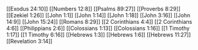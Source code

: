 [[Exodus 24:10]]
[[Numbers 12:8]]
[[Psalms 89:27]]
[[Proverbs 8:29]]
[[Ezekiel 1:26]]
[[John 1:1]]
[[John 1:14]]
[[John 1:18]]
[[John 3:16]]
[[John 14:9]]
[[John 15:24]]
[[Romans 8:29]]
[[2 Corinthians 4:4]]
[[2 Corinthians 4:6]]
[[Philippians 2:6]]
[[Colossians 1:13]]
[[Colossians 1:16]]
[[1 Timothy 1:17]]
[[1 Timothy 6:16]]
[[Hebrews 1:3]]
[[Hebrews 1:6]]
[[Hebrews 11:27]]
[[Revelation 3:14]]

